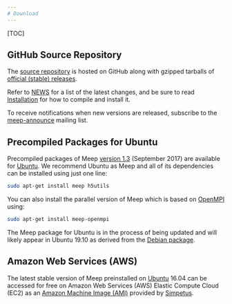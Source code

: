 ```yaml
---
# Download
---
```


[TOC]

GitHub Source Repository
------------------------

The [source repository](https://github.com/NanoComp/meep) is hosted on GitHub along with gzipped tarballs of [official (stable) releases](https://github.com/NanoComp/meep/releases).

Refer to [NEWS](https://github.com/NanoComp/meep/blob/master/NEWS.md) for a list of the latest changes, and be sure to read [Installation](Installation.md) for how to compile and install it.

To receive notifications when new versions are released, subscribe to the [meep-announce](http://ab-initio.mit.edu/cgi-bin/mailman/listinfo/meep-announce) mailing list.

Precompiled Packages for Ubuntu
-------------------------------

Precompiled packages of Meep [version 1.3](https://github.com/NanoComp/meep/releases/tag/1.3) (September 2017) are available for [Ubuntu](https://packages.ubuntu.com/search?keywords=meep). We recommend Ubuntu as Meep and all of its dependencies can be installed using just one line:

```sh
sudo apt-get install meep h5utils
```

You can also install the parallel version of Meep which is based on [OpenMPI](https://www.open-mpi.org/) using:

```sh
sudo apt-get install meep-openmpi
```

The Meep package for Ubuntu is in the process of being updated and will likely appear in Ubuntu 19.10 as derived from the [Debian package](https://packages.debian.org/search?searchon=names&keywords=meep).

Amazon Web Services (AWS)
-------------------------

The latest stable version of Meep preinstalled on [Ubuntu](https://en.wikipedia.org/wiki/Ubuntu) 16.04 can be accessed for free on Amazon Web Services (AWS) Elastic Compute Cloud (EC2) as an [Amazon Machine Image (AMI)](https://aws.amazon.com/marketplace/pp/B01KHWH0AS) provided by [Simpetus](http://www.simpetus.com/launchsims.html).
